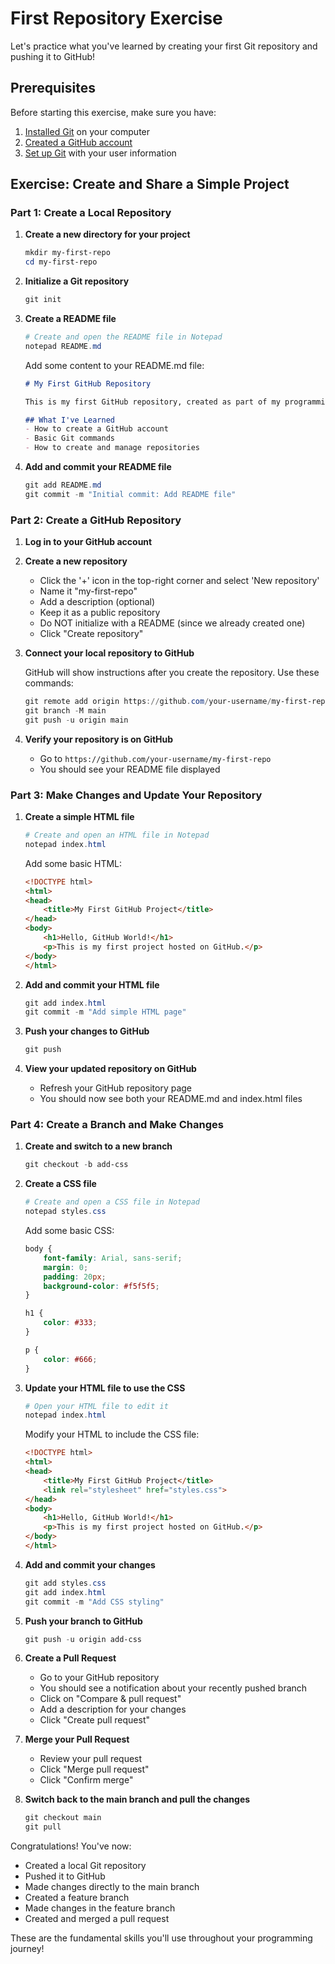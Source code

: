 # First Repository Exercise

Let's practice what you've learned by creating your first Git repository and pushing it to GitHub!

## Prerequisites

Before starting this exercise, make sure you have:
1. [Installed Git](intro-to-git-commands.md#installing-git) on your computer
2. [Created a GitHub account](creating-github-account.md)
3. [Set up Git](intro-to-git-commands.md#setting-up-git) with your user information

## Exercise: Create and Share a Simple Project

### Part 1: Create a Local Repository

1. **Create a new directory for your project**
   ```powershell
   mkdir my-first-repo
   cd my-first-repo
   ```

2. **Initialize a Git repository**
   ```powershell
   git init
   ```

3. **Create a README file**
   ```powershell
   # Create and open the README file in Notepad
   notepad README.md
   ```
   
   Add some content to your README.md file:
   ```markdown
   # My First GitHub Repository
   
   This is my first GitHub repository, created as part of my programming journey.
   
   ## What I've Learned
   - How to create a GitHub account
   - Basic Git commands
   - How to create and manage repositories
   ```

4. **Add and commit your README file**
   ```powershell
   git add README.md
   git commit -m "Initial commit: Add README file"
   ```

### Part 2: Create a GitHub Repository

1. **Log in to your GitHub account**

2. **Create a new repository**
   - Click the '+' icon in the top-right corner and select 'New repository'
   - Name it "my-first-repo"
   - Add a description (optional)
   - Keep it as a public repository
   - Do NOT initialize with a README (since we already created one)
   - Click "Create repository"

3. **Connect your local repository to GitHub**
   
   GitHub will show instructions after you create the repository. Use these commands:
   ```powershell
   git remote add origin https://github.com/your-username/my-first-repo.git
   git branch -M main
   git push -u origin main
   ```

4. **Verify your repository is on GitHub**
   - Go to `https://github.com/your-username/my-first-repo`
   - You should see your README file displayed

### Part 3: Make Changes and Update Your Repository

1. **Create a simple HTML file**
   ```powershell
   # Create and open an HTML file in Notepad
   notepad index.html
   ```
   
   Add some basic HTML:
   ```html
   <!DOCTYPE html>
   <html>
   <head>
       <title>My First GitHub Project</title>
   </head>
   <body>
       <h1>Hello, GitHub World!</h1>
       <p>This is my first project hosted on GitHub.</p>
   </body>
   </html>
   ```

2. **Add and commit your HTML file**
   ```powershell
   git add index.html
   git commit -m "Add simple HTML page"
   ```

3. **Push your changes to GitHub**
   ```powershell
   git push
   ```

4. **View your updated repository on GitHub**
   - Refresh your GitHub repository page
   - You should now see both your README.md and index.html files

### Part 4: Create a Branch and Make Changes

1. **Create and switch to a new branch**
   ```powershell
   git checkout -b add-css
   ```

2. **Create a CSS file**
   ```powershell
   # Create and open a CSS file in Notepad
   notepad styles.css
   ```
   
   Add some basic CSS:
   ```css
   body {
       font-family: Arial, sans-serif;
       margin: 0;
       padding: 20px;
       background-color: #f5f5f5;
   }
   
   h1 {
       color: #333;
   }
   
   p {
       color: #666;
   }
   ```

3. **Update your HTML file to use the CSS**
   ```powershell
   # Open your HTML file to edit it
   notepad index.html
   ```
   
   Modify your HTML to include the CSS file:
   ```html
   <!DOCTYPE html>
   <html>
   <head>
       <title>My First GitHub Project</title>
       <link rel="stylesheet" href="styles.css">
   </head>
   <body>
       <h1>Hello, GitHub World!</h1>
       <p>This is my first project hosted on GitHub.</p>
   </body>
   </html>
   ```

4. **Add and commit your changes**
   ```powershell
   git add styles.css
   git add index.html
   git commit -m "Add CSS styling"
   ```

5. **Push your branch to GitHub**
   ```powershell
   git push -u origin add-css
   ```

6. **Create a Pull Request**
   - Go to your GitHub repository
   - You should see a notification about your recently pushed branch
   - Click on "Compare & pull request"
   - Add a description for your changes
   - Click "Create pull request"

7. **Merge your Pull Request**
   - Review your pull request
   - Click "Merge pull request"
   - Click "Confirm merge"

8. **Switch back to the main branch and pull the changes**
   ```powershell
   git checkout main
   git pull
   ```

Congratulations! You've now:
- Created a local Git repository
- Pushed it to GitHub
- Made changes directly to the main branch
- Created a feature branch
- Made changes in the feature branch
- Created and merged a pull request

These are the fundamental skills you'll use throughout your programming journey!
